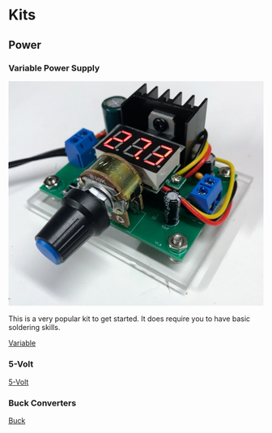 # Kits

## Power

### Variable Power Supply

![](./variable-power-supply/variable-power-supply.jpg)

This is a very popular kit to get started.  It does
require you to have basic soldering skills.

[Variable](./variable-power-supply/index.md)

### 5-Volt

[5-Volt](./5v-regulator/index.md)



### Buck Converters

[Buck](./buck-converter/index.md)